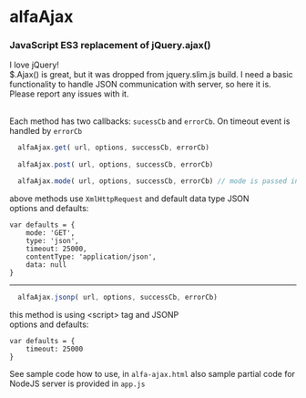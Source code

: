# alfaAjax
### JavaScript ES3 replacement of jQuery.ajax()
I love jQuery!<br>$.Ajax() is great, but it was dropped from jquery.slim.js build. I need a basic functionality to handle JSON communication with server, so here it is. Please report any issues with it.<br><br>

Each method has two callbacks: `sucessCb` and `errorCb`. On timeout event is handled by `errorCb`

```javascript
  alfaAjax.get( url, options, successCb, errorCb)
  
  alfaAjax.post( url, options, successCb, errorCb)

  alfaAjax.mode( url, options, successCb, errorCb) // mode is passed in options={mode:'PUT'}
```
above methods use `XmlHttpRequest` and default data type JSON <br>
options and defaults:
  ```
  var defaults = {
      mode: 'GET',
      type: 'json',
      timeout: 25000,
      contentType: 'application/json',
      data: null
  }
```
- - - 
```javascript
  alfaAjax.jsonp( url, options, successCb, errorCb)
```
this method is using \<script\> tag and JSONP <br>
options and defaults:
  ```
  var defaults = {
      timeout: 25000
  }
```
  
See sample code how to use, in `alfa-ajax.html` also sample partial code for NodeJS server is provided in `app.js`
